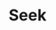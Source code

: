 ---
title: Seek
dateMonthYear: May 2024
description: bringing spotlight search to linux (wip)
type: page
topic: project
link: "https://github.com/kashyab12/seek"
image: "./imgs/seek.png"
---